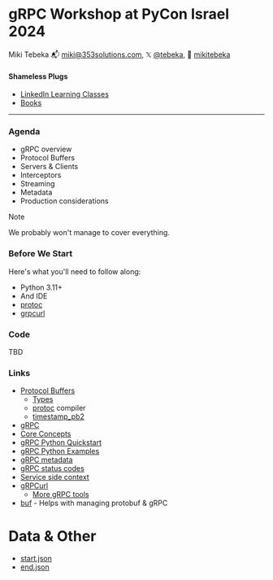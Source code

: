 # gRPC Workshop at PyCon Israel 2024

Miki Tebeka
📬 [miki@353solutions.com](mailto:miki@353solutions.com), 𝕏 [@tebeka](https://twitter.com/tebeka), 👨 [mikitebeka](https://www.linkedin.com/in/mikitebeka/)

#### Shameless Plugs

- [LinkedIn Learning Classes](https://www.linkedin.com/learning/instructors/miki-tebeka)
- [Books](https://pragprog.com/search/?q=miki+tebeka)

---

### Agenda

- gRPC overview
- Protocol Buffers
- Servers & Clients
- Interceptors
- Streaming
- Metadata
- Production considerations

> [!NOTE]
> We probably won't manage to cover everything.

### Before We Start

Here's what you'll need to follow along:

- Python 3.11+
- And IDE
- [protoc](https://github.com/protocolbuffers/protobuf/releases)
- [grpcurl](https://github.com/fullstorydev/grpcurl/releases)


### Code

TBD


### Links

- [Protocol Buffers](https://protobuf.dev/)
    - [Types](https://protobuf.dev/programming-guides/proto3/#scalar)
    - [protoc](https://github.com/protocolbuffers/protobuf/releases) compiler
    - [timestamp_pb2](https://googleapis.dev/python/protobuf/latest/google/protobuf/timestamp_pb2.html)
- [gRPC](https://grpc.io/)
- [Core Concepts](https://grpc.io/docs/what-is-grpc/core-concepts/)
- [gRPC Python Quickstart](https://grpc.io/docs/languages/python/quickstart/)
- [gRPC Python Examples](https://github.com/grpc/grpc/tree/v1.66.0/examples/python)
- [gRPC metadata](https://grpc.io/docs/guides/metadata)
- [gRPC status codes](https://grpc.github.io/grpc/core/md_doc_statuscodes.html)
- [Service side context](https://grpc.github.io/grpc/python/grpc.html#service-side-context)
- [gRPCurl](https://github.com/fullstorydev/grpcurl)
    - [More gRPC tools](https://github.com/grpc-ecosystem/awesome-grpc#tools)
- [buf](https://buf.build/) - Helps with managing protobuf & gRPC

# Data & Other

- [start.json](data/start.json)
- [end.json](data/end.json)
